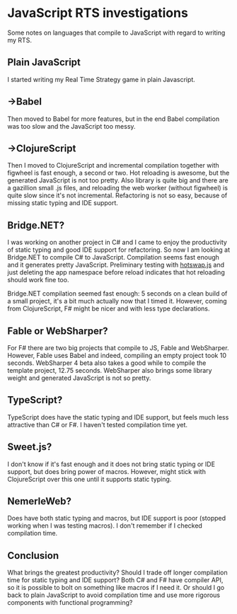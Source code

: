 # JavaScript RTS investigations

Some notes on languages that compile to JavaScript with regard to writing my RTS.

## Plain JavaScript
I started writing my Real Time Strategy game in plain Javascript.

## ->Babel
Then moved to Babel for more features, but in the end Babel compilation was too slow and the JavaScript too messy.

## ->ClojureScript
Then I moved to ClojureScript and incremental compilation together with figwheel is fast enough, a second or two.
Hot reloading is awesome, but the generated JavaScript is not too pretty. Also library is quite big and there are a 
gazillion small .js files, and reloading the web worker (without figwheel) is quite slow since it's not incremental.
Refactoring is not so easy, because of missing static typing and IDE support.

## Bridge.NET?
I was working on another project in C# and I came to enjoy the productivity of static typing and good IDE support for refactoring.
So now I am looking at Bridge.NET to compile C# to JavaScript. Compilation seems fast enough and it generates pretty JavaScript.
Preliminary testing with [hotswap.js](https://github.com/geo-at-github/hotswap.js) and just deleting the app namespace before 
reload indicates that hot reloading should work fine too.

Bridge.NET compilation seemed fast enough: 5 seconds on a clean build of a small project,
it's a bit much actually now that I timed it.
However, coming from ClojureScript, F# might be nicer and with less type declarations.

## Fable or WebSharper?
For F# there are two big projects that compile to JS, Fable and WebSharper.
However, Fable uses Babel and indeed, compiling an empty project took 10 seconds.
WebSharper 4 beta also takes a good while to compile the template project, 12.75 seconds.
WebSharper also brings some library weight and generated JavaScript is not so pretty.

## TypeScript?
TypeScript does have the static typing and IDE support, but feels much less attractive than C# or F#.
I haven't tested compilation time yet.

## Sweet.js?
I don't know if it's fast enough and it does not bring static typing or IDE support, but does bring power of macros. However,
might stick with ClojureScript over this one until it supports static typing.

## NemerleWeb?
Does have both static typing and macros, but IDE support is poor (stopped working when I was testing macros).
I don't remember if I checked compilation time.

## Conclusion
What brings the greatest productivity?
Should I trade off longer compilation time for static typing and IDE support?
Both C# and F# have compiler API, so it is possible to bolt on something like macros if I need it.
Or should I go back to plain JavaScript to avoid compilation time and use more rigorous components with functional programming?
